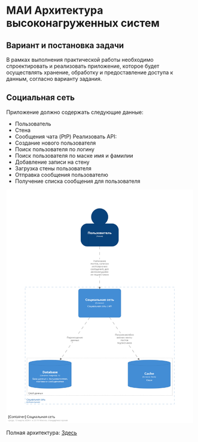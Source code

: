# МАИ Архитектура высоконагруженных систем

## Вариант и постановка задачи

В рамках выполнения практической работы необходимо спроектировать и реализовать приложение, которое будет осуществлять хранение, обработку и предоставление доступа к данным, согласно варианту задания.

## Социальная сеть

Приложение должно содержать следующие данные:
- Пользователь
- Стена 
- Сообщения чата (PtP)
Реализовать API:
- Создание нового пользователя
- Поиск пользователя по логину
- Поиск пользователя по маске имя и фамилии
- Добавление записи на стену
- Загрузка стены пользователя
- Отправка сообщения пользователю
- Получение списка сообщения для пользователя


<img src="images/structurizr-1-Container-001.png" alt="Архитектура контейнеров" width="500"/>



Полная архитектура: [Здесь](./arch_readme.md)